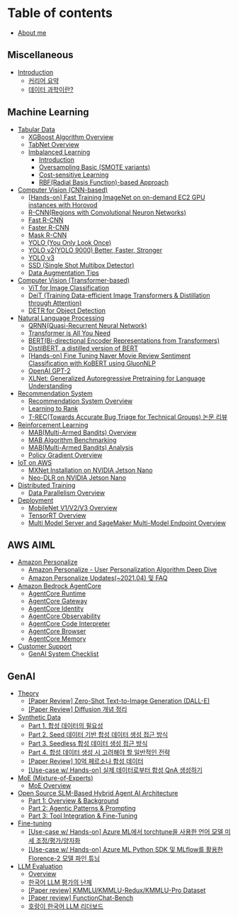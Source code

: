 # Table of contents

* [About me](README.md)

## Miscellaneous

* [Introduction](miscellaneous/about-me/README.md)
  * [커리어 요약](miscellaneous/about-me/career.md)
  * [데이터 과학이란?](miscellaneous/about-me/data-science.md)

## Machine Learning <a href="#ml" id="ml"></a>

* [Tabular Data](ml/tabular/README.md)
  * [XGBoost Algorithm Overview](ml/tabular/xgboost.md)
  * [TabNet Overview](ml/tabular/tabnet-overview.md)
  * [Imbalanced Learning](ml/tabular/imbalanced-learning/README.md)
    * [Introduction](ml/tabular/imbalanced-learning/overview.md)
    * [Oversampling Basic (SMOTE variants)](ml/tabular/imbalanced-learning/oversampling-basic-smote-variants.md)
    * [Cost-sensitive Learning](ml/tabular/imbalanced-learning/cost-sensitive-learning.md)
    * [RBF(Radial Basis Function)-based Approach](ml/tabular/imbalanced-learning/rbf-radial-basis-function-based-approach.md)
* [Computer Vision (CNN-based)](ml/cv/README.md)
  * [\[Hands-on\] Fast Training ImageNet on on-demand EC2 GPU instances with Horovod](ml/cv/imagenet-horovod.md)
  * [R-CNN(Regions with Convolutional Neuron Networks)](ml/cv/r-cnn.md)
  * [Fast R-CNN](ml/cv/fast-r-cnn.md)
  * [Faster R-CNN](ml/cv/faster-r-cnn.md)
  * [Mask R-CNN](ml/cv/mask-r-cnn.md)
  * [YOLO (You Only Look Once)](ml/cv/yolo.md)
  * [YOLO v2(YOLO 9000) Better, Faster, Stronger](ml/cv/yolo-v2.md)
  * [YOLO v3](ml/cv/yolo-v3.md)
  * [SSD (Single Shot Multibox Detector)](ml/cv/ssd.md)
  * [Data Augmentation Tips](ml/cv/data-augmentation-tips.md)
* [Computer Vision (Transformer-based)](ml/computer-vision-transformer-based/README.md)
  * [ViT for Image Classification](ml/computer-vision-transformer-based/vit-for-image-classification.md)
  * [DeiT (Training Data-efficient Image Transformers & Distillation through Attention)](ml/computer-vision-transformer-based/deit-training-data-efficient-image-transformers-and-distillation-through-attention.md)
  * [DETR for Object Detection](ml/computer-vision-transformer-based/detr-for-object-detection.md)
* [Natural Language Processing](ml/nlp/README.md)
  * [QRNN(Quasi-Recurrent Neural Network)](ml/nlp/qrnn.md)
  * [Transformer is All You Need](ml/nlp/transformer.md)
  * [BERT(Bi-directional Encoder Representations from Transformers)](ml/nlp/bert.md)
  * [DistilBERT, a distilled version of BERT](ml/nlp/distilbert.md)
  * [\[Hands-on\] Fine Tuning Naver Movie Review Sentiment Classification with KoBERT using GluonNLP](ml/nlp/bert-fine-tuning-naver-movie.md)
  * [OpenAI GPT-2](ml/nlp/gpt-2.md)
  * [XLNet: Generalized Autoregressive Pretraining for Language Understanding](ml/nlp/xlnet.md)
* [Recommendation System](ml/recsys/README.md)
  * [Recommendation System Overview](ml/recsys/recommendation-overview.md)
  * [Learning to Rank](ml/recsys/learning-to-rank.md)
  * [T-REC(Towards Accurate Bug Triage for Technical Groups) 논문 리뷰](ml/recsys/t-rec.md)
* [Reinforcement Learning](ml/rl/README.md)
  * [MAB(Multi-Armed Bandits) Overview](ml/rl/mab-overview.md)
  * [MAB Algorithm Benchmarking](ml/rl/mab-benchmarking.md)
  * [MAB(Multi-Armed Bandits) Analysis](ml/rl/mab-analysis.md)
  * [Policy Gradient Overview](ml/rl/policy-gradient-overview.md)
* [IoT on AWS](ml/iot/README.md)
  * [MXNet Installation on NVIDIA Jetson Nano](ml/iot/mxnet-installation-jetson-nano.md)
  * [Neo-DLR on NVIDIA Jetson Nano](ml/iot/neo-dlr-on-nvidia-jetson-nano.md)
* [Distributed Training](ml/distributed-training/README.md)
  * [Data Parallelism Overview](ml/distributed-training/data-parallelism-overview.md)
* [Deployment](ml/deployment/README.md)
  * [MobileNet V1/V2/V3 Overview](ml/deployment/mobilenet.md)
  * [TensorRT Overview](ml/deployment/tensorrt.md)
  * [Multi Model Server and SageMaker Multi-Model Endpoint Overview](ml/deployment/mms.md)

## AWS AIML <a href="#aws" id="aws"></a>

* [Amazon Personalize](aws/amazon-personalize/README.md)
  * [Amazon Personalize - User Personalization Algorithm Deep Dive](aws/amazon-personalize/amazon-personalize-deep-dive.md)
  * [Amazon Personalize Updates(\~2021.04) 및 FAQ](aws/amazon-personalize/updates.md)
* [Amazon Bedrock AgentCore](aws/amazon-bedrock-agentcore/README.md)
  * [AgentCore Runtime](aws/amazon-bedrock-agentcore/runtime.md)
  * [AgentCore Gateway](aws/amazon-bedrock-agentcore/gateway.md)
  * [AgentCore Identity](aws/amazon-bedrock-agentcore/identity.md)
  * [AgentCore Observability](aws/amazon-bedrock-agentcore/observability.md)
  * [AgentCore Code Interpreter](aws/amazon-bedrock-agentcore/code-interpreter.md)
  * [AgentCore Browser](aws/amazon-bedrock-agentcore/browser.md)
  * [AgentCore Memory](aws/amazon-bedrock-agentcore/memory.md)
* [Customer Support](aws/customer-support/README.md)
  * [GenAI System Checklist](aws/customer-support/genai-system-checklist.md)

## GenAI

* [Theory](genai/theory/README.md)
  * [\[Paper Review\] Zero-Shot Text-to-Image Generation (DALL-E)](genai/theory/dall-e.md)
  * [\[Paper Review\] Diffusion 개념 정리](genai/theory/diffusion.md)
* [Synthetic Data](genai/synthetic-data/README.md)
  * [Part 1. 합성 데이터의 필요성](genai/synthetic-data/part-1-overview.md)
  * [Part 2. Seed 데이터 기반 합성 데이터 생성 접근 방식](genai/synthetic-data/part-2-seed.md)
  * [Part 3. Seedless 합성 데이터 생성 접근 방식](genai/synthetic-data/part-3-seedless.md)
  * [Part 4. 합성 데이터 생성 시 고려해야 할 일반적인 전략](genai/synthetic-data/part-4-strategy.md)
  * [\[Paper Review\] 10억 페르소나 합성 데이터](genai/synthetic-data/10b-persona.md)
  * [\[Use-case w/ Hands-on\] 실제 데이터로부터 합성 QnA 생성하기](genai/synthetic-data/azure-usecase.md)
* [MoE (Mixture-of-Experts)](genai/moe/README.md)
  * [MoE Overview](genai/moe/overview.md)
* [Open Source SLM-Based Hybrid Agent AI Architecture](genai/slm-llm-hybrid-arch/README.md)
  * [Part 1: Overview & Background](genai/slm-llm-hybrid-arch/part-1-overview.md)
  * [Part 2: Agentic Patterns & Prompting](genai/slm-llm-hybrid-arch/part-2-agent-patterns.md)
  * [Part 3: Tool Integration & Fine-Tuning](genai/slm-llm-hybrid-arch/part-3-other-patterns.md)
* [Fine-tuning](genai/fine-tuning/README.md)
  * [\[Use-case w/ Hands-on\] Azure ML에서 torchtune을 사용한 언어 모델 미세 조정/평가/양자화](genai/fine-tuning/torchtune-azureml.md)
  * [\[Use-case w/ Hands-on\] Azure ML Python SDK 및 MLflow를 활용한 Florence-2 모델 파인 튜닝](genai/fine-tuning/florence2-finetune-azureml.md)
* [LLM Evaluation](genai/llm-evaluation/README.md)
  * [Overview](genai/llm-evaluation/overview.md)
  * [한국어 LLM 평가의 난제](genai/llm-evaluation/challenges-korean-llm.md)
  * [\[Paper review\] KMMLU/KMMLU-Redux/KMMLU-Pro Dataset](genai/llm-evaluation/kmmlu.md)
  * [\[Paper review\] FunctionChat-Bench](genai/llm-evaluation/funcchat-bench.md)
  * [호랑이 한국어 LLM 리더보드](genai/llm-evaluation/horangi-korean-llm-leaderboard.md)
